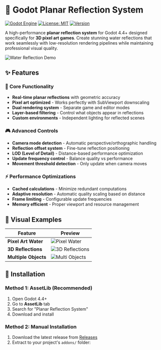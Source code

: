 # 🌊 Godot Planar Reflection System

[![Godot Engine](https://img.shields.io/badge/Godot-4.4+-blue.svg)](https://godotengine.org/)
[![License: MIT](https://img.shields.io/badge/License-MIT-yellow.svg)](https://opensource.org/licenses/MIT)
[![Version](https://img.shields.io/badge/Version-1.0.0-green.svg)](https://github.com/yourusername/planar-reflection-system/releases)

A high-performance **planar reflection system** for Godot 4.4+ designed specifically for **3D pixel art games**. Create stunning water reflections that work seamlessly with low-resolution rendering pipelines while maintaining professional visual quality.

![Water Reflection Demo](screenshots/demo_overview.png)

## ✨ Features

### 🎯 **Core Functionality**
- **Real-time planar reflections** with geometric accuracy
- **Pixel art optimized** - Works perfectly with SubViewport downscaling
- **Dual rendering system** - Separate game and editor modes
- **Layer-based filtering** - Control what objects appear in reflections
- **Custom environments** - Independent lighting for reflected scenes

### 🎮 **Advanced Controls**
- **Camera mode detection** - Automatic perspective/orthographic handling
- **Reflection offset system** - Fine-tune reflection positioning
- **LOD (Level of Detail)** - Distance-based performance optimization
- **Update frequency control** - Balance quality vs performance
- **Movement threshold detection** - Only update when camera moves

### ⚡ **Performance Optimizations**
- **Cached calculations** - Minimize redundant computations
- **Adaptive resolution** - Automatic quality scaling based on distance
- **Frame limiting** - Configurable update frequencies
- **Memory efficient** - Proper viewport and resource management

## 🎨 Visual Examples

| Feature | Preview |
|---------|---------|
| **Pixel Art Water** | ![Pixel Water](screenshots/pixel_water.png) |
| **3D Reflections** | ![3D Reflections](screenshots/3d_reflections.png) |
| **Multiple Objects** | ![Multi Objects](screenshots/multi_objects.png) |

## 🚀 Installation

### Method 1: AssetLib (Recommended)
1. Open Godot 4.4+
2. Go to **AssetLib** tab
3. Search for "Planar Reflection System"
4. Download and install

### Method 2: Manual Installation
1. Download the latest release from [Releases](https://github.com/yourusername/planar-reflection-system/releases)
2. Extract to your project's `addons/` folder:
